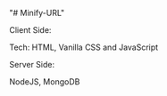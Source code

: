 "# Minify-URL"

Client Side: 

Tech: HTML, Vanilla CSS and JavaScript

Server Side:

NodeJS, MongoDB